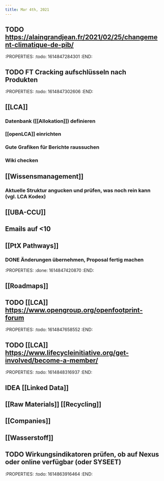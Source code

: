 ```yaml
---
title: Mar 4th, 2021
---
```


## TODO https://alaingrandjean.fr/2021/02/25/changement-climatique-de-pib/
:PROPERTIES:
:todo: 1614847284301
:END:
## TODO  FT Cracking aufschlüsseln nach Produkten
:PROPERTIES:
:todo: 1614847302606
:END:
## [[LCA]]
### Datenbank ([[Allokation]]) definieren
### [[openLCA]] einrichten
### Gute Grafiken für Berichte raussuchen
### Wiki checken
## [[Wissensmanagement]]
### Aktuelle Struktur angucken und prüfen, was noch rein kann (vgl. LCA Kodex)
## [[UBA-CCU]]
## Emails auf <10
## [[PtX Pathways]]
### DONE Änderungen übernehmen, Proposal fertig machen
:PROPERTIES:
:done: 1614847420870
:END:
## [[Roadmaps]]
## TODO [[LCA]] https://www.opengroup.org/openfootprint-forum
:PROPERTIES:
:todo: 1614847658552
:END:
## TODO [[LCA]] https://www.lifecycleinitiative.org/get-involved/become-a-member/
:PROPERTIES:
:todo: 1614848316937
:END:
## IDEA [[Linked Data]]
## [[Raw Materials]] [[Recycling]]
## [[Companies]]
## [[Wasserstoff]]
## TODO Wirkungsindikatoren prüfen, ob auf Nexus oder online verfügbar (oder SYSEET)
:PROPERTIES:
:todo: 1614863916464
:END:
##
